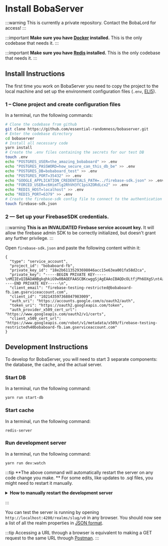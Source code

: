 # Install BobaServer

:::warning
This is currently a private repository. Contact the BobaLord for access!
:::

:::important
**Make sure you have [Docker](https://www.docker.com/products/docker-desktop) installed.** This is the only codebase that needs it.
:::

:::important
**Make sure you have [Redis](https://redis.io/) installed.** This is the only codebase that needs it.
:::

## Install Instructions

The first time you work on BobaServer you need to copy the project to the local machine and set up the environment configuration files (`.env`, [ELI5](https://www.reddit.com/r/webdev/comments/a54pxr/what_is_a_env_file/ebjwbtr/?utm_source=reddit&utm_medium=web2x&context=3)).

### 1 – Clone project and create configuration files

In a terminal, run the following commands:

```bash
# Clone the codebase from github
git clone https://github.com/essential-randomness/bobaserver.git
# Enter the codebase directory
cd bobaserver
# Install all necessary code
yarn install
# Create the .env files containing the secrets for our test DB
touch .env
echo "POSTGRES_USER=the_amazing_bobaboard" >> .env
echo "POSTGRES_PASSWORD=how_secure_can_this_db_be" >> .env
echo "POSTGRES_DB=bobaboard_test" >> .env
echo "POSTGRES_PORT=35432" >> .env
echo "GOOGLE_APPLICATION_CREDENTIALS_PATH=../firebase-sdk.json" >> .env
echo "FORCED_USER=c6HimTlg2RhVH3fC1psXZORdLcx2" >> .env
echo "REDIS_HOST=localhost" >> .env
echo "REDIS_PORT=6379" >> .env
# Create the firebase-sdk config file to connect to the authentication service
touch firebase-sdk.json
```

### 2 — Set up your FirebaseSDK credentials.

:::warning
**This is an INVALIDATED Firebase service account key.** It will allow the firebase admin SDK to be correctly initialized, but doesn't grant any further privilege.
:::

Open `firebase-sdk.json` and paste the following content within it:

```
{
  "type": "service_account",
  "project_id": "bobaboard-fb",
  "private_key_id": "18e2b61135293698046acc15e63ea001fa58d2ca",
  "private_key": "-----BEGIN PRIVATE KEY-----\nMIIEvQIBADANBgkqhkiG9w0BAQEFAASCBKcwggSjAgEAAoIBAQDcOLtfjPh6OXgS\nt4zBMiFc7bTk9mpx9r3LoyeznlQthvX2pKX6ahehWrJCrRtcgPmIlKLAzrG4dm3p\nWB0p6koF6VVY6Fjo16sOw2BKevWCk7Lhf/Dr5BV9622VykBIobKAjHDReW4P0EcK\ne77Dmk5T+bJz3hCJjN+CTxO/gbPojmFUP5MhDz/u5iihMwXZ3NLmsrjZy5EreTRD\nYcFesIiWE2mWpw4WBpJd8G0bWxt6EhdD05tca55JtPfxW5awSt6udoWx3/CfhV2R\n2kJ5yBbFKLY/lvVr4vvwu5Yxp3tNGdZpLAMTUYMz6xuCgqWteyeHS4h2e/V4ohOe\ns63hoo79AgMBAAECggEAJazfAX3QlLh4PluAjRzScF+KbxFpLI4V8ly7UhNoO1G3\niraoXqr/1+74SEftQmoeRquHHI1AAlrgeudENgOLHm/I1ikJ7OvYq/Ho61UV43z5\nQXLt+K1Qr/YzDUlIriRbsXpVYsDvf20WekipXjVr6Rny2bfIBIBBTL3SlxTNfp9r\n7XRLXQNkqssFW2sILKvlRYPy9bxWXVpBilPYVptowj1hkitKOezYd/JBX8NAej9V\nx25kBR9b29E5Xcc0ERMMGlUUGwvJE3inMchfNSy3f7X+wd8ck7Amellc/IpEFyHH\n721wes/buvqv9cNyHKOqvOE7rojH4CVW2LrJi0kRUQKBgQDx/2F0O0uza4I9yw8K\nOJUTCqqhDJLCulOgyNflZ7ATBBNGrxcfnDcS1flyNr+9dLhRK0K8vuLe3nuvCqHF\nNL1+GTGxM+T/zFlfY8bDmTFNbk3eEkiCyzRJFkEijuzQBDuMyRj5aonkCK9RC0Ua\nL3nNKBKEsk3X1eEhWHx6kxJyqwKBgQDo9sq9avPTD90zeuRtEcxROczmWm9rfgKf\nJ9pCv0u68aqQVDnjlGiySvwn33pkMnjqv2xZjsC2B9TLQMPSkn8aUXl44nJOo3Ut\n4+zucrhKGxcoXk7wmaIjCrRe3DF518IWc9bC9q1aDt2nM6tTx02g3eYqOMyFAD+l\nJNe1OSHE9wKBgQDetxVenm/GGYyNCEO4OWjhVHDCtUqgUlFC6XTg2TOP3LFM3Tlf\nyypYeHsRZVfDqhc0BKdwBBHR4VpdN2C4mRhIZDF6j3MTBGPASZiVTXi1dW3Okm8P\niKp/FS8u+fDyZOLVaAJHEYkESAXphYC8X7MuX9HjNCI2IM4IHWK6gH567wKBgHU/\ngFpE8eJQIaw/NagPRR28UXu+GEWpbfhcPmVJkfvMlWN+gIQhtW/GfZIzz42OOX0s\nSoPobOUwm9CQD/5y7LV6PACzN4SMj/VAuYZpBoeFiuouTNya9hdc09rKR7xi8rQK\nKRSGwkiJItV8E8ZekJteEvE9FPH7ZgzfthDnaC+RAoGAEQHfNQh6gsKQBIo5h1fr\nZJSa/TlfVIEnXpjl1200GsinqMGlnDAIOaTBJWQQdsxukvA9ZE5yPewkkEIaWMjN\nZOTcyWkjbEIQy9qJXSrVvolsxDWH8lH+RjD72TcnA9+bA1+qSYr9J4ubqUMt/BpA\nyCAcQzOEErHcBSIvtTzUFA8=\n-----END PRIVATE KEY-----\n",
  "client_email": "firebase-testing-restricted@bobaboard-fb.iam.gserviceaccount.com",
  "client_id": "102143597368847983009",
  "auth_uri": "https://accounts.google.com/o/oauth2/auth",
  "token_uri": "https://oauth2.googleapis.com/token",
  "auth_provider_x509_cert_url": "https://www.googleapis.com/oauth2/v1/certs",
  "client_x509_cert_url": "https://www.googleapis.com/robot/v1/metadata/x509/firebase-testing-restricted%40bobaboard-fb.iam.gserviceaccount.com"
}
```

## Development Instructions

To develop for BobaServer, you will need to start 3 separate components: the database, the cache, and the actual server.

### Start DB

In a terminal, run the following command:

```
yarn run start-db
```

### Start cache

In a terminal, run the following command:

```
redis-server
```

### Run development server

In a terminal, run the following command:

```
yarn run dev:watch
```

:::tip
**The above command will automatically restart the server on any code change you make. **
For some edits, like updates to .sql files, you might need to restart it manually.

<details>
<summary><strong>How to manually restart the development server</strong>
</summary>

Both of these actions need to be performed on the console where `yarn run dev:watch` is currently running.

- **Fancy Way:** Type `rs` and press enter.
- **Bruteforce Way:** ~~Press~~ Mash `ctrl+c` to stop the running process, then run `yarn run dev:watch` again.

</details>

:::

You can test the server is running by opening `http://localhost:4200/realms/slug/v0` in any browser. You should now see a list of all the realm properties in [JSON format](https://developers.squarespace.com/what-is-json).

:::tip
Accessing a URL through a browser is equivalent to making a GET request to the same URL through [Postman](#how-to-use-postman).
:::
